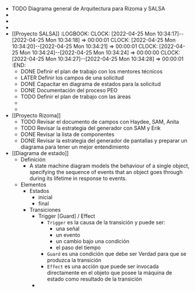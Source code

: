 - TODO Diagrama general de Arquitectura para Rizoma y SALSA
-
-
-
- [[Proyecto SALSA]]
  :LOGBOOK:
  CLOCK: [2022-04-25 Mon 10:34:17]--[2022-04-25 Mon 10:34:18] =>  00:00:01
  CLOCK: [2022-04-25 Mon 10:34:20]--[2022-04-25 Mon 10:34:21] =>  00:00:01
  CLOCK: [2022-04-25 Mon 10:34:24]--[2022-04-25 Mon 10:34:24] =>  00:00:00
  CLOCK: [2022-04-25 Mon 10:34:27]--[2022-04-25 Mon 10:34:28] =>  00:00:01
  :END:
	- DONE Definir el plan de trabajo con los mentores técnicos
	- LATER Definir los campos de una solicitud
	- DONE Capacitar en diagrama de estados para la solicitud
	- DONE Documentación del proceso PEO
	- TODO Definir el plan de trabajo con las áreas
	-
	-
- [[Proyecto Rizoma]]
	- TODO Revisar el documento de campos con Haydee, SAM, Anita
	- TODO Revisar la estrategia del generador con SAM y Erik
	- DONE Revisar la lista de componentes
	- DONE Revisar la estrategia del generador de pantallas y preparar un diagrama para tener un mejor entendimiento
- [[Diagrama de estado]]
	- Definición
		- A state machine diagram models the behaviour of a single object, specifying the sequence of events that an object goes through during its lifetime in response to events.
	- Elementos
		- Estados
			- inicial
			- final
		- Transiciones
			- Trigger [Guard] / Effect
				- `Trigger` es la causa de la transición y puede ser:
					- una señal
					- un evento
					- un cambio bajo una condición
					- el paso del tiempo
				- `Guard` es una condición que debe ser Verdad para que se produzca la transición
				- `Effect` es una acción que puede ser invocada directamente en el objeto que posee la máquina de estado como resultado de la transición
			-